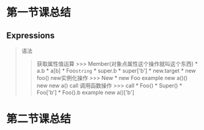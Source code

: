# 第一节课总结 
## Expressions
> 语法
  >> 获取属性值运算
    >>> Member(对象点属性这个操作就叫这个东西)
    * a.b 
    * a[b]
    * Foo`string`
    * super.b
    * super['b']
    * new.target
    * new foo()
  >> new实例化操作
    >>> New
      * new Foo
      example
      new a()()
      new new a()
  >> call 调用函数操作
    >>> call
      * Foo()
      * Super()
      * Foo['b']
      *	Foo().b
      example
        new a()['b']
# 第二节课总结

